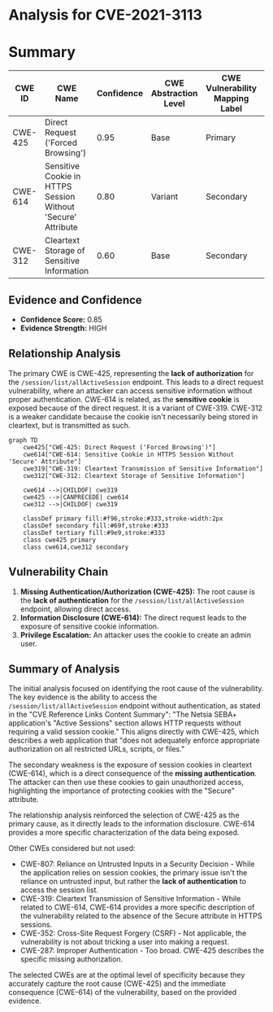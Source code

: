 # Analysis for CVE-2021-3113

# Summary
| CWE ID    | CWE Name                                                                                     | Confidence | CWE Abstraction Level | CWE Vulnerability Mapping Label | CWE-Vulnerability Mapping Notes |
| --------- | -------------------------------------------------------------------------------------------- | ---------- | --------------------- | ------------------------------- | ------------------------------- |
| CWE-425   | Direct Request ('Forced Browsing')                                                           | 0.95       | Base                  | Primary                         | Allowed                        |
| CWE-614   | Sensitive Cookie in HTTPS Session Without 'Secure' Attribute                                 | 0.80       | Variant               | Secondary                       | Allowed                        |
| CWE-312   | Cleartext Storage of Sensitive Information                                                   | 0.60       | Base                  | Secondary                       | Allowed                        |

## Evidence and Confidence

*   **Confidence Score:** 0.85
*   **Evidence Strength:** HIGH

## Relationship Analysis
The primary CWE is CWE-425, representing the **lack of authorization** for the `/session/list/allActiveSession` endpoint. This leads to a direct request vulnerability, where an attacker can access sensitive information without proper authentication. CWE-614 is related, as the **sensitive cookie** is exposed because of the direct request. It is a variant of CWE-319. CWE-312 is a weaker candidate because the cookie isn't necessarily being stored in cleartext, but is transmitted as such.

```mermaid
graph TD
    cwe425["CWE-425: Direct Request ('Forced Browsing')"]
    cwe614["CWE-614: Sensitive Cookie in HTTPS Session Without 'Secure' Attribute"]
    cwe319["CWE-319: Cleartext Transmission of Sensitive Information"]
    cwe312["CWE-312: Cleartext Storage of Sensitive Information"]
    
    cwe614 -->|CHILDOF| cwe319
    cwe425 -->|CANPRECEDE| cwe614
    cwe312 -->|CHILDOF| cwe319
    
    classDef primary fill:#f96,stroke:#333,stroke-width:2px
    classDef secondary fill:#69f,stroke:#333
    classDef tertiary fill:#9e9,stroke:#333
    class cwe425 primary
    class cwe614,cwe312 secondary
```

## Vulnerability Chain
1.  **Missing Authentication/Authorization (CWE-425):** The root cause is the **lack of authentication** for the `/session/list/allActiveSession` endpoint, allowing direct access.
2.  **Information Disclosure (CWE-614):** The direct request leads to the exposure of sensitive cookie information.
3.  **Privilege Escalation:** An attacker uses the cookie to create an admin user.

## Summary of Analysis
The initial analysis focused on identifying the root cause of the vulnerability. The key evidence is the ability to access the `/session/list/allActiveSession` endpoint without authentication, as stated in the "CVE Reference Links Content Summary": "The Netsia SEBA+ application's "Active Sessions" section allows HTTP requests without requiring a valid session cookie." This aligns directly with CWE-425, which describes a web application that "does not adequately enforce appropriate authorization on all restricted URLs, scripts, or files."

The secondary weakness is the exposure of session cookies in cleartext (CWE-614), which is a direct consequence of the **missing authentication**. The attacker can then use these cookies to gain unauthorized access, highlighting the importance of protecting cookies with the "Secure" attribute.

The relationship analysis reinforced the selection of CWE-425 as the primary cause, as it directly leads to the information disclosure. CWE-614 provides a more specific characterization of the data being exposed.

Other CWEs considered but not used:

*   CWE-807: Reliance on Untrusted Inputs in a Security Decision - While the application relies on session cookies, the primary issue isn't the reliance on untrusted input, but rather the **lack of authentication** to access the session list.
*   CWE-319: Cleartext Transmission of Sensitive Information - While related to CWE-614, CWE-614 provides a more specific description of the vulnerability related to the absence of the Secure attribute in HTTPS sessions.
* CWE-352: Cross-Site Request Forgery (CSRF) - Not applicable, the vulnerability is not about tricking a user into making a request.
* CWE-287: Improper Authentication - Too broad. CWE-425 describes the specific missing authorization.

The selected CWEs are at the optimal level of specificity because they accurately capture the root cause (CWE-425) and the immediate consequence (CWE-614) of the vulnerability, based on the provided evidence.